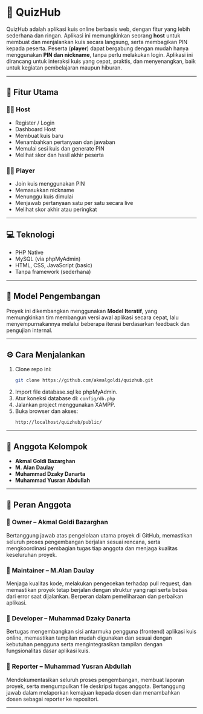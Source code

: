 # 🎯 QuizHub
QuizHub adalah aplikasi kuis online berbasis web, dengan fitur yang lebih sederhana dan ringan. Aplikasi ini memungkinkan seorang **host** untuk membuat dan menjalankan kuis secara langsung, serta membagikan PIN kepada peserta. Peserta (**player**) dapat bergabung dengan mudah hanya menggunakan **PIN dan nickname**, tanpa perlu melakukan login. Aplikasi ini dirancang untuk interaksi kuis yang cepat, praktis, dan menyenangkan, baik untuk kegiatan pembelajaran maupun hiburan.

---

## 📌 Fitur Utama

### 👨‍🏫 Host
- Register / Login
- Dashboard Host
- Membuat kuis baru
- Menambahkan pertanyaan dan jawaban
- Memulai sesi kuis dan generate PIN
- Melihat skor dan hasil akhir peserta
  
### 🧑‍🎓 Player
- Join kuis menggunakan PIN
- Memasukkan nickname
- Menunggu kuis dimulai
- Menjawab pertanyaan satu per satu secara live
- Melihat skor akhir atau peringkat

---

## 💻 Teknologi
- PHP Native
- MySQL (via phpMyAdmin)
- HTML, CSS, JavaScript (basic)
- Tanpa framework (sederhana)

---

## 🧩 Model Pengembangan
Proyek ini dikembangkan menggunakan **Model Iteratif**, yang memungkinkan tim membangun versi awal aplikasi secara cepat, lalu menyempurnakannya melalui beberapa iterasi berdasarkan feedback dan pengujian internal.

---

## ⚙️ Cara Menjalankan

1. Clone repo ini:
   ```bash
   git clone https://github.com/akmalgoldi/quizhub.git
   ```
2. Import file database.sql ke phpMyAdmin.
3. Atur koneksi database di: `config/db.php`
4. Jalankan project menggunakan XAMPP.
5. Buka browser dan akses:
   ```
   http://localhost/quizhub/public/

---

## 👥 Anggota Kelompok

- **Akmal Goldi Bazarghan**  
- **M. Alan Daulay**  
- **Muhammad Dzaky Danarta**  
- **Muhammad Yusran Abdullah**

---

## 🔧 Peran Anggota

### 🔸 **Owner – Akmal Goldi Bazarghan**  
Bertanggung jawab atas pengelolaan utama proyek di GitHub, memastikan seluruh proses pengembangan berjalan sesuai rencana, serta mengkoordinasi pembagian tugas tiap anggota dan menjaga kualitas keseluruhan proyek.

### 🔸 **Maintainer – M.Alan Daulay**  
Menjaga kualitas kode, melakukan pengecekan terhadap pull request, dan memastikan proyek tetap berjalan dengan struktur yang rapi serta bebas dari error saat dijalankan. Berperan dalam pemeliharaan dan perbaikan aplikasi.

### 🔸 **Developer – Muhammad Dzaky Danarta**  
Bertugas mengembangkan sisi antarmuka pengguna (frontend) aplikasi kuis online, memastikan tampilan mudah digunakan dan sesuai dengan kebutuhan pengguna serta mengintegrasikan tampilan dengan fungsionalitas dasar aplikasi kuis.

### 🔸 **Reporter – Muhammad Yusran Abdullah**  
Mendokumentasikan seluruh proses pengembangan, membuat laporan proyek, serta mengumpulkan file deskripsi tugas anggota. Bertanggung jawab dalam melaporkan kemajuan kepada dosen dan menambahkan dosen sebagai reporter ke repositori.

---
